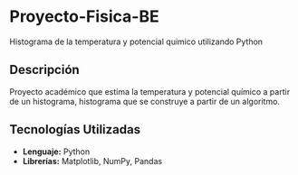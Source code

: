 # Proyecto-Fisica-BE
Histograma de la temperatura y potencial quimico utilizando Python


## Descripción
Proyecto académico que estima la temperatura y potencial químico a partir de un histograma, histograma que se construye a partir de un algoritmo. 

## Tecnologías Utilizadas
- **Lenguaje:** Python 
- **Librerías:** Matplotlib, NumPy, Pandas
